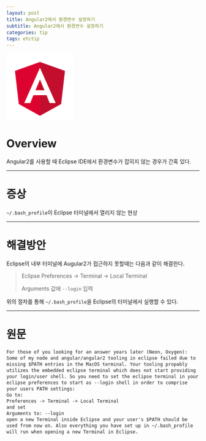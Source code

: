 ```yaml
---
layout: post
title: Angular2에서 환경변수 설정하기
subtitle: Angular2에서 환경변수 설정하기
categories: tip
tags: etctip
---
```


![angular](/assets/img/logo/angular-logo.png "Angular")

# Overview

Angular2를 사용할 때 Eclipse IDE에서 환경변수가 잡히지 않는 경우가 간혹 있다.

***

# 증상

`~/.bash_profile`이 Eclipse 터미널에서 열리지 않는 현상

***

# 해결방안

Eclipse의 내부 터미널에 Augular2가 접근하지 못할때는 다음과 같이 해결한다.

> Eclipse Preferences -> Terminal -> Local Terminal
>
> Arguments 값에 `--login` 입력

위의 절차를 통해 `~/.bash_profile`을 Eclipse의 터미널에서 실행할 수 있다.

***

# 원문

```
For those of you looking for an answer years later (Neon, Oxygen):
Some of my node and angular/angular2 tooling in eclipse failed due to missing $PATH entries in the MacOS terminal. Your tooling propably utilizes the embedded eclipse terminal which does not start providing your login/user shell. So you need to set the eclipse terminal in your eclipse preferences to start as --login shell in order to comprise your users PATH settings:
Go to:
Preferences -> Terminal -> Local Terminal
and set
Arguments to: --login
open a new Terminal inside Eclipse and your user's $PATH should be used from now on. Also everything you have set up in ~/.bash_profile will run when opening a new Terminal in Eclipse.
```